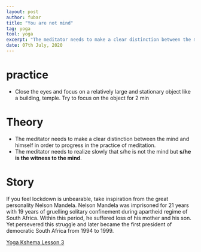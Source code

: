 ```yaml
---
layout: post
author: fubar
title: "You are not mind"
tag: yoga
tool: yoga
excerpt: "The meditator needs to make a clear distinction between the mind and himself in order to progress in the practice of meditation"
date: 07th July, 2020
---
```


# practice
- Close the eyes and focus on a relatively large and stationary object like a building, temple. Try to focus on the object for 2 min

# Theory
- The meditator needs to make a clear distinction between the mind and himself in order to progress in the practice of meditation.
- The meditator needs to realize slowly that s/he is not the mind but **s/he is the witness to the mind**.

# Story

If you feel lockdown is unbearable, take inspiration from the great personality Nelson Mandela. Nelson Mandela was imprisoned for 21 years with 19 years of gruelling solitary confinement during apartheid regime of South Africa. Within this period, he suffered loss of his mother and his son. Yet persevered this struggle and later became the first president of democratic South Africa from 1994 to 1999.

[Yoga Kshema Lesson 3](https://www.youtube.com/watch?v=X4AxpLHHnDY)
